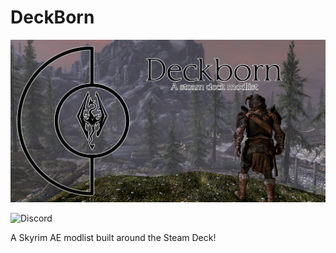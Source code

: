 # DeckBorn

![Deckborn](https://github.com/Pentonize/DeckBorn/blob/main/Deckborn.png)

![Discord](https://img.shields.io/discord/714478891602935819)





A Skyrim AE modlist built around the Steam Deck!

